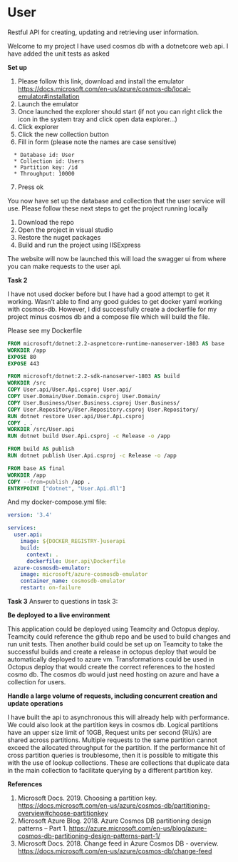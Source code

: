 # User
Restful API for creating, updating and retrieving user information. 

Welcome to my project I have used cosmos db with a dotnetcore web api.
I have added the unit tests as asked

**Set up**

1. Please follow this link, download and install the emulator
https://docs.microsoft.com/en-us/azure/cosmos-db/local-emulator#installation
2. Launch the emulator
3. Once launched the explorer should start (if not you can right click the icon in the system tray and click open data explorer...)
4. Click explorer
5. Click the new collection button
6. Fill in form (please note the names are case sensitive)
```
  * Database id: User
  * Collection id: Users
  * Partition key: /id
  * Throughput: 10000
```
7. Press ok

You now have set up the database and collection that the user service will use.
Please follow these next steps to get the project running locally

1. Download the repo
2. Open the project in visual studio
3. Restore the nuget packages
4. Build and run the project using IISExpress

The website will now be launched this will load the swagger ui from where you can make requests to the user api.

**Task 2**

I have not used docker before but I have had a good attempt to get it working.
Wasn’t able to find any good guides to get docker yaml working with cosmos-db.
However, I did successfully create a dockerfile for my project minus cosmos db and a compose file which will build the file.

Please see my Dockerfile
``` dockerfile
FROM microsoft/dotnet:2.2-aspnetcore-runtime-nanoserver-1803 AS base
WORKDIR /app
EXPOSE 80
EXPOSE 443

FROM microsoft/dotnet:2.2-sdk-nanoserver-1803 AS build
WORKDIR /src
COPY User.api/User.Api.csproj User.api/
COPY User.Domain/User.Domain.csproj User.Domain/
COPY User.Business/User.Business.csproj User.Business/
COPY User.Repository/User.Repository.csproj User.Repository/
RUN dotnet restore User.api/User.Api.csproj
COPY . .
WORKDIR /src/User.api
RUN dotnet build User.Api.csproj -c Release -o /app

FROM build AS publish
RUN dotnet publish User.Api.csproj -c Release -o /app

FROM base AS final
WORKDIR /app
COPY --from=publish /app .
ENTRYPOINT ["dotnet", "User.Api.dll"]
```
And my docker-compose.yml file:
``` yml
version: '3.4'

services:
  user.api:
    image: ${DOCKER_REGISTRY-}userapi
    build:
      context: .
      dockerfile: User.api\Dockerfile
  azure-cosmosdb-emulator:
    image: microsoft/azure-cosmosdb-emulator
    container_name: cosmosdb-emulator
    restart: on-failure    
```

**Task 3**
Answer to questions in task 3:

**Be deployed to a live environment**

This application could be deployed using Teamcity and Octopus deploy.
Teamcity could reference the github repo and be used to build changes and run unit tests.
Then another build could be set up on Teamcity to take the successful builds and create a release in octopus deploy that would be automatically deployed to azure vm.
Transformations could be used in Octopus deploy that would create the correct references to the hosted cosmo db.
The cosmos db would just need hosting on azure and have a collection for users.﻿

**Handle a large volume of requests, including concurrent creation and update operations**

I have built the api to asynchronous this will already help with performance. We could also look at the partition keys in cosmos db. Logical partitions have an upper size limit of 10GB, Request units per second (RU/s) are shared across partitions. Multiple requests to the same partition cannot exceed the allocated throughput for the partition.
If the performance hit of cross partition queries is troublesome, then it is possible to mitigate this with the use of lookup collections. These are collections that duplicate data in the main collection to facilitate querying by a different partition key.

**References**

1. Microsoft Docs. 2019. Choosing a partition key. https://docs.microsoft.com/en-us/azure/cosmos-db/partitioning-overview#choose-partitionkey 
2. Microsoft Azure Blog. 2018. Azure Cosmos DB partitioning design patterns – Part 1. https://azure.microsoft.com/en-us/blog/azure-cosmos-db-partitioning-design-patterns-part-1/ 
3. Microsoft Docs. 2018. Change feed in Azure Cosmos DB - overview. https://docs.microsoft.com/en-us/azure/cosmos-db/change-feed
